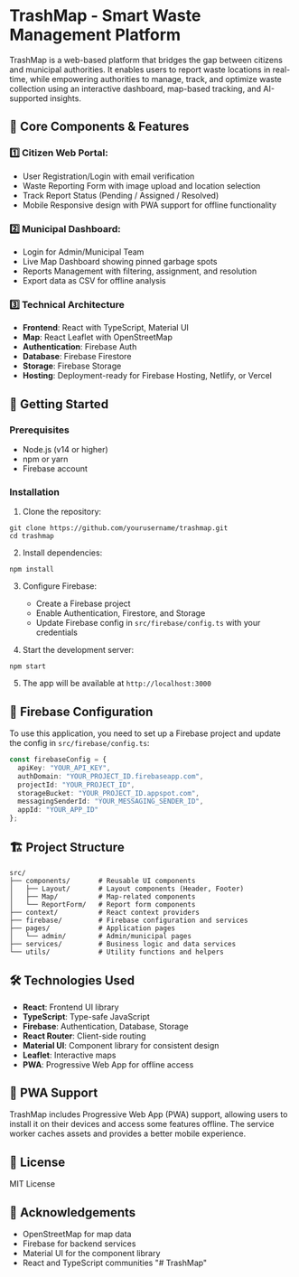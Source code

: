 # TrashMap - Smart Waste Management Platform

TrashMap is a web-based platform that bridges the gap between citizens and municipal authorities. It enables users to report waste locations in real-time, while empowering authorities to manage, track, and optimize waste collection using an interactive dashboard, map-based tracking, and AI-supported insights.

## 🧱 Core Components & Features

### 1️⃣ Citizen Web Portal:
- User Registration/Login with email verification
- Waste Reporting Form with image upload and location selection
- Track Report Status (Pending / Assigned / Resolved)
- Mobile Responsive design with PWA support for offline functionality

### 2️⃣ Municipal Dashboard:
- Login for Admin/Municipal Team
- Live Map Dashboard showing pinned garbage spots
- Reports Management with filtering, assignment, and resolution
- Export data as CSV for offline analysis

### 3️⃣ Technical Architecture
- **Frontend**: React with TypeScript, Material UI
- **Map**: React Leaflet with OpenStreetMap
- **Authentication**: Firebase Auth
- **Database**: Firebase Firestore
- **Storage**: Firebase Storage
- **Hosting**: Deployment-ready for Firebase Hosting, Netlify, or Vercel

## 🚀 Getting Started

### Prerequisites
- Node.js (v14 or higher)
- npm or yarn
- Firebase account

### Installation

1. Clone the repository:
```
git clone https://github.com/yourusername/trashmap.git
cd trashmap
```

2. Install dependencies:
```
npm install
```

3. Configure Firebase:
   - Create a Firebase project
   - Enable Authentication, Firestore, and Storage
   - Update Firebase config in `src/firebase/config.ts` with your credentials

4. Start the development server:
```
npm start
```

5. The app will be available at `http://localhost:3000`

## 🔐 Firebase Configuration

To use this application, you need to set up a Firebase project and update the config in `src/firebase/config.ts`:

```typescript
const firebaseConfig = {
  apiKey: "YOUR_API_KEY",
  authDomain: "YOUR_PROJECT_ID.firebaseapp.com",
  projectId: "YOUR_PROJECT_ID",
  storageBucket: "YOUR_PROJECT_ID.appspot.com",
  messagingSenderId: "YOUR_MESSAGING_SENDER_ID",
  appId: "YOUR_APP_ID"
};
```

## 🏗️ Project Structure

```
src/
├── components/       # Reusable UI components
│   ├── Layout/       # Layout components (Header, Footer)
│   ├── Map/          # Map-related components
│   └── ReportForm/   # Report form components
├── context/          # React context providers
├── firebase/         # Firebase configuration and services
├── pages/            # Application pages
│   └── admin/        # Admin/municipal pages
├── services/         # Business logic and data services
└── utils/            # Utility functions and helpers
```

## 🛠️ Technologies Used

- **React**: Frontend UI library
- **TypeScript**: Type-safe JavaScript
- **Firebase**: Authentication, Database, Storage
- **React Router**: Client-side routing
- **Material UI**: Component library for consistent design
- **Leaflet**: Interactive maps
- **PWA**: Progressive Web App for offline access

## 📱 PWA Support

TrashMap includes Progressive Web App (PWA) support, allowing users to install it on their devices and access some features offline. The service worker caches assets and provides a better mobile experience.

## 📄 License

MIT License

## 🙏 Acknowledgements

- OpenStreetMap for map data
- Firebase for backend services
- Material UI for the component library
- React and TypeScript communities "# TrashMap" 
